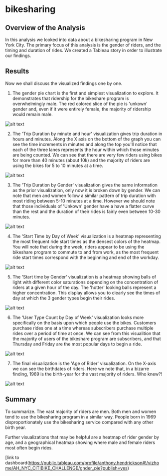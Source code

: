 # bikesharing

## Overview of the Analysis
In this analysis we looked into data about a bikesharing program in New York City. The primary focus of this analysis is the gender of riders, and the timing and duration of rides. We created a Tableau story in order to illustrate our findings.

## Results
Now we shall discuss the visualized findings one by one.

1. The gender pie chart is the first and simplest visualization to explore. It demonstrates that ridership for the bikeshare program is overwhelmingly male. The red colored slice of the pie is 'unkown' gender and, even if it were entirely female, the majority of ridership would remain male. 

![alt text](https://github.com/Anthony-Hendrickson/bikesharing/blob/main/Photos/1-Gender_pie.PNG)

2. The 'Trip Duration by minute and hour' visualization gives trip duration in hours and minutes. Along the X axis on the bottom of the graph you can see the time increments in minutes and along the top you'll notice that each of the three lanes represents the hour within which those minutes are being counted. We can see that there are very few riders using bikes for more than 40 minutes (about 10k) and the majority of riders are using the bikes for 5 to 10 minutes at a time. 

![alt text](https://github.com/Anthony-Hendrickson/bikesharing/blob/main/Photos/2-ridership_times.PNG)

3. The 'Trip Duration by Gender' visualization gives the same information as the prior visualization, only now it is broken down by gender. We can note that men and women follow a similar pattern of trip duration with most riding between 5-10 minutes at a time. However we should note that those individuals of 'Unkown' gender have a have a flatter curve than the rest and the duration of their rides is fairly even between 10-30 minutes. 

![alt text](https://github.com/Anthony-Hendrickson/bikesharing/blob/main/Photos/3-gender_ride_times.PNG)

4. The 'Start Time by Day of Week' visualization is a heatmap representing the most frequent ride start times as the densest colors of the heatmap. You will note that during the week, riders appear to be using the bikeshare program to commute to and from work, as the most frequent ride start times correspond with the beginning and end of the workday. 

![alt text](https://github.com/Anthony-Hendrickson/bikesharing/blob/main/Photos/4-start_time_day_of_week.PNG)

5. The 'Start time by Gender' visualization is a heatmap showing balls of light with different color saturations depending on the concentration of riders at a given hour of the day. The 'hotter' looking balls represent a higher concentration. This display allows you to clearly see the times of day at which the 3 gender types begin their rides. 

![alt text](https://github.com/Anthony-Hendrickson/bikesharing/blob/main/Photos/5-Start_time_by_gender.PNG)

6. The 'User Type Count by Day of Week' visualization looks more specifically on the basis upon which people use the bikes. Customers purchase rides one at a time whereas subscribers purchase multiple rides over a period of time at once. We can see from this visualition that the majority of users of the bikeshare program are subscribers, and that Thursday and Friday are the most popular days to begin a ride. 

![alt text](https://github.com/Anthony-Hendrickson/bikesharing/blob/main/Photos/6-User_type_count_by_day_of_week.png)

7. The final visualization is the 'Age of Rider' visualization. On the X-axis we can see the birthdates of riders. Here we note that, in a bizarre finding, 1969 is the birth-year for the vast majority of riders. Who knew?! 

![alt text](https://github.com/Anthony-Hendrickson/bikesharing/blob/main/Photos/7-Age_of_rider.PNG)

## Summary

To summarize. The vast majority of riders are men. Both men and women tend to use the bikesharing program in a similar way. People born in 1969 disproportionately use the bikesharing service compared with any other birth year. 

Further visualizations that may be helpful are a heatmap of rider gender by age, and a geographical heatmap showing where male and female riders most often begin rides.

[link to dashboard(https://public.tableau.com/profile/anthony.hendrickson#!/vizhome/AH_NYC_CITIBIKE_CHALLENGE/gnder_pie?publish=yes)
